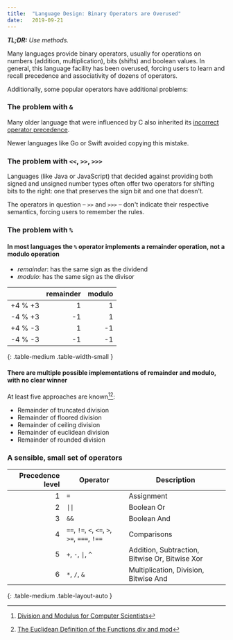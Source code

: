 ```yaml
---
title:  "Language Design: Binary Operators are Overused"
date:   2019-09-21
---
```


_**TL;DR:** Use methods._

Many languages provide binary operators, usually for operations on numbers (addition, multiplication),
bits (shifts) and boolean values. In general, this language facility has been overused, forcing users
to learn and recall precedence and associativity of dozens of operators.

Additionally, some popular operators have additional problems:

### The problem with `&`

Many older language that were influenced by C also inherited its [incorrect operator precedence](https://ericlippert.com/2020/02/27/hundred-year-mistakes/).

Newer languages like Go or Swift avoided copying this mistake.

### The problem with `<<`, `>>`, `>>>`

Languages (like Java or JavaScript) that decided against providing both signed and unsigned number types often offer
two operators for shifting bits to the right: one that preserves the sign bit and one that doesn't.

The operators in question – `>>` and `>>>` – don't indicate their respective semantics, forcing users
to remember the rules.

### The problem with `%`

#### In most languages the `%` operator implements a remainder operation, not a modulo operation

- *remainder*: has the same sign as the dividend
- *modulo*: has the same sign as the divisor

|           |  remainder |    modulo |
|:---------:|-----------:|----------:|
|  +4 % +3  |          1 |         1 |
|  -4 % +3  |         -1 |         1 |
|  +4 % -3  |          1 |        -1 |
|  -4 % -3  |         -1 |        -1 |
{: .table-medium .table-width-small }

#### There are multiple possible implementations of remainder and modulo, with no clear winner

At least five approaches are known[^leijen][^boute]:

- Remainder of truncated division
- Remainder of floored division
- Remainder of ceiling division
- Remainder of euclidean division
- Remainder of rounded division

### A sensible, small set of operators

| Precedence level | Operator                                       | Description                                    |
|-----------------:|------------------------------------------------|------------------------------------------------|
|                1 | `=`                                            | Assignment                                     |
|                2 | <code>&#124;&#124;</code>                      | Boolean Or                                     |
|                3 | `&&`                                           | Boolean And                                    |
|                4 | `==`, `!=`, `<`, `<=`, `>`, `>=`, `===`, `!==` | Comparisons                                    |
|                5 | `+`, `-`, <code>&#124;</code>, `^`             | Addition, Subtraction, Bitwise Or, Bitwise Xor |
|                6 | `*`, `/`, `&`                                  | Multiplication, Division, Bitwise And          |
{: .table-medium .table-layout-auto }

[^leijen]: [Division and Modulus for Computer Scientists](https://www.microsoft.com/en-us/research/wp-content/uploads/2016/02/divmodnote-letter.pdf)
[^boute]: [The Euclidean Definition of the Functions div and mod](https://dl.acm.org/doi/pdf/10.1145/128861.128862)